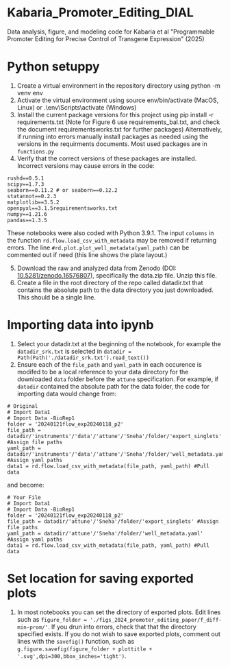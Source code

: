 # Kabaria_Promoter_Editing_DIAL
Data analysis, figure, and modeling code for Kabaria et al "Programmable Promoter Editing for Precise Control of Transgene Expression" (2025)

# Python setuppy
1. Create a virtual environment in the repository directory using python -m venv env
2. Activate the virtual environment using source env/bin/activate (MacOS, Linux) or .\env\Scripts\activate (Windows)
3. Install the current package versions for this project using pip install -r requirements.txt (Note for Figure 6 use requirements_bal.txt, and check the document requirementsworks.txt for further packages) Alternatively, if running into errors manually install packages as needed using the versions in the requirments documents. Most used packages are in `functions.py`
4. Verify that the correct versions of these packages are installed. Incorrect versions may cause errors in the code:
``` 
rushd==0.5.1
scipy==1.7.3
seaborn==0.11.2 # or seaborn==0.12.2
statannot==0.2.3
matplotlib==3.5.2
openpyxl==3.1.5requirementsworks.txt
numpy==1.21.6
pandas==1.3.5
```
These notebooks were also coded with Python 3.9.1. The input `columns` in the function `rd.flow.load_csv_with_metadata` may be removed if returning errors. The line `#rd.plot.plot_well_metadata(yaml_path)` can be commented out if need (this line shows the plate layout.)

5. Download the raw and analyzed data from Zenodo (DOI: [10.5281/zenodo.16576807](https://doi.org/10.5281/zenodo.16576807)), specifically the data.zip file. Unzip this file.
6. Create a file in the root directory of the repo called datadir.txt that contains the absolute path to the data directory you just downloaded. This should be a single line.

# Importing data into ipynb 
1. Select your datadir.txt at the beginning of the notebook, for example the `datadir_srk.txt` is selected in  `datadir = Path(Path('./datadir_srk.txt').read_text())`
2. Ensure each of the `file_path` and `yaml_path` in each occurence is modifed to be a local reference to your data directory for the downloaded `data` folder before the `attune` specification. For example, if `datadir` contained the absolute path for the data folder, the code for importing data would change from: 
```
# Original
# Import Data1
# Import Data -BioRep1
folder = '20240121flow_exp20240118_p2'
file_path = datadir/'instruments'/'data'/'attune'/'Sneha'/folder/'export_singlets' #Assign file paths
yaml_path = datadir/'instruments'/'data'/'attune'/'Sneha'/folder/'well_metadata.yaml' #Assign yaml paths 
data1 = rd.flow.load_csv_with_metadata(file_path, yaml_path) #Pull data
```
and become: 
```
# Your File
# Import Data1
# Import Data -BioRep1
folder = '20240121flow_exp20240118_p2'
file_path = datadir/'attune'/'Sneha'/folder/'export_singlets' #Assign file paths
yaml_path = datadir/'attune'/'Sneha'/folder/'well_metadata.yaml' #Assign yaml paths 
data1 = rd.flow.load_csv_with_metadata(file_path, yaml_path) #Pull data
```
# Set location for saving exported plots
1. In most notebooks you can set the directory of exported plots. Edit lines such as `figure_folder = './figs_2024_promoter_editing_paper/f_diff-min-prom/'`. If you drun into errors, check that that the directory specified exists. If you do not wish to save exported plots, comment out lines with the `savefig()` function, such as `g.figure.savefig(figure_folder + plottitle + '.svg',dpi=300,bbox_inches='tight')`. 
